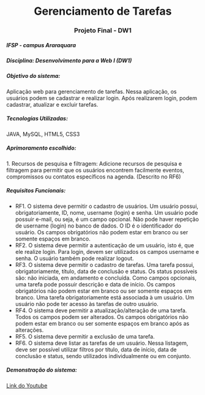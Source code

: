 <h1 align="center">Gerenciamento de Tarefas</h1>
<h3 align="center">Projeto Final - DW1</h3>

<h5>IFSP - campus Araraquara</h5>
<h5>Disciplina: Desenvolvimento para a Web I (DW1)</h5>

<h5>Objetivo do sistema:</h5>Aplicação web para gerenciamento de tarefas. Nessa aplicação, os usuários podem se cadastrar e realizar login. Após realizarem login, podem cadastrar, atualizar e excluir tarefas.

<h5>Tecnologias Utilizadas:</h5>JAVA, MySQL, HTML5, CSS3

<h5>Aprimoramento escolhido:</h5>1. Recursos de pesquisa e filtragem: Adicione recursos de pesquisa e filtragem para permitir que os usuários encontrem facilmente eventos, compromissos ou contatos específicos na agenda. (Descrito no RF6)

<h5>Requisitos Funcionais:</h5>
<ul>
  <li>RF1. O sistema deve permitir o cadastro de usuários. Um usuário possui, obrigatoriamente,  ID, nome, username (login) e senha. Um usuário pode possuir e-mail, ou seja, é um campo opcional. Não pode haver repetição de username (login) no banco de dados. O ID é o identificador do usuário. Os campos obrigatórios não podem estar em branco ou ser somente espaços em branco.​</li>
  <li>RF2. O sistema deve permitir a autenticação de um usuário, isto é, que ele realize login. Para login, devem ser utilizados os campos username e senha. O usuário também pode realizar logout.​</li>
  <li>RF3. O sistema deve permitir o cadastro de tarefas. Uma tarefa possui, obrigatoriamente, título, data de conclusão e status. Os status possíveis são: não iniciada, em andamento e concluída. Como campos opcionais, uma tarefa pode possuir descrição e data de início. Os campos obrigatórios não podem estar em branco ou ser somente espaços em branco. Uma tarefa obrigatoriamente está associada à um usuário. Um usuário não pode ter acesso às tarefas de outro usuário.​</li>
  <li>RF4. O sistema deve permitir a atualização/alteração de uma tarefa. Todos os campos podem ser alterados. Os campos obrigatórios não podem estar em branco ou ser somente espaços em branco após as alterações.​</li>
  <li>RF5. O sistema deve permitir a exclusão de uma tarefa.​</li>
  <li>RF6. O sistema deve listar as tarefas de um usuário. Nessa listagem, deve ser possível utilizar filtros por título, data de início, data de conclusão e status, sendo utilizados individualmente ou em conjunto.​</li>
</ul>

<h5>Demonstração do sistema: </h5><a href="https://www.youtube.com/watch?v=XStXKjx_G-I">Link do Youtube</a>
